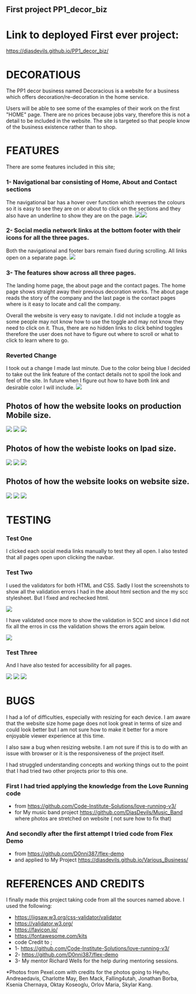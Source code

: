 ## First project PP1_decor_biz
# Link to deployed First ever project:
https://diasdevils.github.io/PP1_decor_biz/

# DECORATIOUS

The PP1 decor business named Decoracious is a website for a business which offers decoration/re-decoration in the home service.

Users will be able to see some of the examples of their work on the first "HOME" page. There are no prices because jobs vary, therefore this is not a detail to be included in the website. The site is targeted so that people know of the business existence rather than to shop.

# FEATURES

There are some features included in this site;

### 1- Navigational bar consisting of Home, About and Contact sections
The navigational bar has a hover over function which reverses the colours so it is easy to see they are on or about to click on the sections and they also have an underline to show they are on the page.
<img src="assets/images/navbar.jpg"><img src="assets/images/navbar2.jpg">

### 2- Social media network links at the bottom footer with their icons for all the three pages.
Both the navigational and footer bars remain fixed during scrolling. All links open on a separate page.
<img src="assets/images/socialmedia.jpg">

### 3- The features show across all three pages. 
The landing home page, the about page and the contact pages. The home page shows straight away their previous decoration works. The about page reads the story of the company and the last page is the contact pages where is it easy to locate and call the company.

Overall the website is very easy to navigate. I did not include a toggle as some people may not know how to use the toggle and may not know they need to click on it. Thus, there are no hidden links to click behind toggles therefore the user does not have to figure out where to scroll or what to click to learn where to go.

### Reverted Change
I took out a change I made last minute. Due to the color being blue I decided to take out the link feature of the contact details not to spoil the look and feel of the site. In future when I figure out how to have both link and desirable color I will include.
<img src="assets/images/collage.jpg">

## Photos of how the website looks on production Mobile size.
<img src="assets/images/1-mobile-screenshot.jpg">
<img src="assets/images/7-screenshot - about- mobile-size.jpg">
<img src="assets/images/6-screenshot - contact- mobile-size.jpg">

## Photos of how the webiste looks on Ipad size.
<img src="assets/images/2.2-ipad-screenshot.jpg">
<img src="assets/images/8-screenshot - about- ipad-size.jpg">
<img src="assets/images/9-screenshot - contact- ipad-size.jpg">

## Photos of how the website looks on website size.
<img src="assets/images/3-website-screenshot.jpg">
<img src="assets/images/4-screenshot - about-website-size.jpg">
<img src="assets/images/5-screenshot - contact- website-size.jpg">




# TESTING 
### Test One
I clicked each social media links manually to test they all open.
I also tested that all pages open upon clicking the navbar.

### Test Two
I used the validators for both HTML and CSS.
Sadly I lost the screenshots to show all the validation errors I had in the about html section and the my scc stylesheet. But I fixed and rechecked html.

<img src="assets/images/10-validator HTML.jpg">

I have validated once more to show the validation in SCC and since I did not fix all the erros in css the validation shows the errors again below.

<img src ="assets/images/11-validator CSS.jpg">

### Test Three
And I have also tested for accessibility for all pages.

<img src ="assets/images/12-lighthouse.jpg">
<img src ="assets/images/14-lighthouse.jpg">
<img src ="assets/images/13-lighthouse.jpg">


# BUGS
I had a lof of difficulties, especially with resizing for each device. I am aware that the website size home page does not look great in terms of size and could look better but I am not sure how to make it better for a more enjoyable viewer experience at this time.

I also saw a bug when resizing website. I am not sure if this is to do with an issue with browser or it is the responsiveness of the project itself.

I had struggled understanding concepts and working things out to the point that I had tried two other projects prior to this one.

### First I had tried applying the knowledge from the Love Running code
* from https://github.com/Code-Institute-Solutions/love-running-v3/
* for My music band project https://github.com/DiasDevils/Music_Band where photos are stretched on website ( not sure how to fix that)
### And secondly after the first attempt I tried code from Flex Demo
* from https://github.com/D0nni387/flex-demo 
* and applied to My Project https://diasdevils.github.io/Various_Business/

# REFERENCES AND CREDITS
I finally made this project taking code from all the sources named above.
I used the following:
* https://jigsaw.w3.org/css-validator/validator
* https://validator.w3.org/
* https://favicon.io/
* https://fontawesome.com/kits
* code Credit to ;
* 1- https://github.com/Code-Institute-Solutions/love-running-v3/
* 2- https://github.com/D0nni387/flex-demo 
* 3- My mentor Richard Wells for the help during mentoring sessions.

*Photos from Pexel.com with credits for the photos going to Heyho, Andreaedavis, Charlotte May, Ben Mack, Falling4utah, Jonathan Borba, Ksenia Chernaya, Oktay Koseoglu, Orlov Maria, Skylar Kang.



